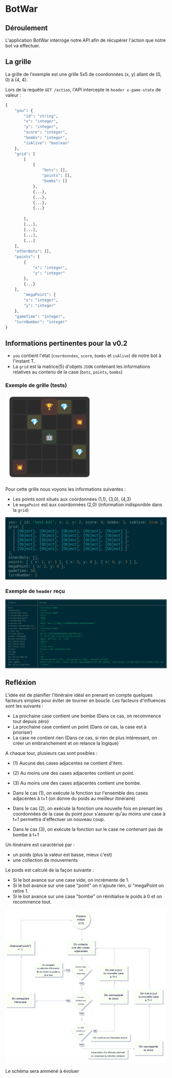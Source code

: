 # BotWar
## Déroulement
L'application BotWar interroge notre API afin de récupérer l'action que notre bot va effectuer.

## La grille
La grille de l'exemple est une grille 5x5 de coordonnées (x, y) allant de (0, 0) à (4, 4).

Lors de la requête `GET /action`, l'API intercepte le `header x-game-state` de valeur : 
```graphql
{
    "you": {
        "id": "string",
        "x": "integer",
        "y": "integer",
        "score": "integer",
        "bombs": "integer",
        "isAlive": "boolean"
    },
    "grid": [
        [
            {
                "bots": [],
                "points": [],
                "bombs": []
            },
            {...},
            {...},
            {...},
            {...}

        ],
        [...],
        [...],
        [...],
        [...]
    ],
    "otherBots": [],
    "points": [
        {
            "x": "integer",
            "y": "integer"
        },
        {...}
    ],
        "megaPoint": {
        "x": "integer",
        "y": "integer"
    },
    "gameTime": "integer",
    "turnNumber": "integer"
}
```

## Informations pertinentes pour la v0.2
- `you` contient l'état (`coordonnées`, `score`, `bombs` et `isAlive`) de notre bot à l'instant T.
- La `grid` est la matrice(5) d'objets `JSON` contenant les informations relatives au contenu de la case (`bots`, `points`, `bombs`)

### Exemple de grille (tests)

![alt text](static/images/grid.png)

Pour cette grille nous voyons les informations suivantes : 
- Les points sont situés aux coordonnées (1,1), (3,0), (4,3)
- Le `megaPoint` est aux coordonnées (2,0) (information indisponible dans la `grid`)

![alt text](static/images/x-game-state.png)

### Exemple de `header` reçu

![alt text](static/images/headers.png)

## Refléxion
L'idée est de planifier l'itinéraire idéal en prenant en compte quelques facteurs simples pour éviter de tourner en boucle.
Les facteurs d'influences sont les suivants :
- La prochaine case contient une bombe (Dans ce cas, on recommence tout depuis zéro)
- La prochaine case contient un point (Dans ce cas, la case est à prioriser)
- La case ne contient rien (Dans ce cas, si rien de plus intéressant, on créer un embranchement et on relance la logique)

A chaque tour, plusieurs cas sont posibles :
- (1) Aucune des cases adjacentes ne contient d'item.
- (2) Au moins une des cases adjacentes contient un point.
- (3) Au moins une des cases adjacentes contient une bombe.

- Dans le cas (1), on exécute la fonction sur l'ensemble des cases adjacentes à t+1 (on donne du poids au meilleur itinéraire)
- Dans le cas (2), on exécute la fonction une nouvelle fois en prenant les coordonnées de la case du point pour s'assurer qu'au moins une case à t+1 permettra d'effectuer un nouveau coup.
- Dans le cas (3), on exécute la fonction sur le case ne contenant pas de bombe à t+1

Un itinéraire est caractérisé par :
- un poids (plus la valeur est basse, mieux c'est)
- une collection de mouvements

Le poids est calculé de la façon suivante :
- Si le bot avance sur une case vide, on incrémente de 1.
- Si le bot avance sur une case "point" on n'ajoute rien, si "megaPoint on retire 1.
- Si le bot avance sur une case "bombe" on réinitialise le poids à 0 et on recommence tout.


![alt text](static/images/schema-recursif-light.png)

Le schéma sera ammené à évoluer